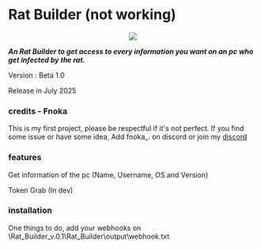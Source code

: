 # Rat Builder (not working)

<p align="center">
<a><img src="https://www.gifcen.com/wp-content/uploads/2022/11/chainsaw-man-gif-1.gif"></a>
</p>

***An Rat Builder to get access to every information you want on an pc who get infected by the rat.***

Version : Beta 1.0

Release in July 2025

### credits - Fnoka

This is my first project, please be respectful if it's not perfect. If you find some issue or have some idea, Add fnoka_. on discord or join my [discord](https://discord.gg/VzG8MfvEFw)

### features 

Get information of the pc (Name, Username, OS and Version)

Token Grab (In dev)

### installation

One things to do, add your webhooks on \Rat_Builder_v.0.1\Rat_Builder\output\webhook.txt
